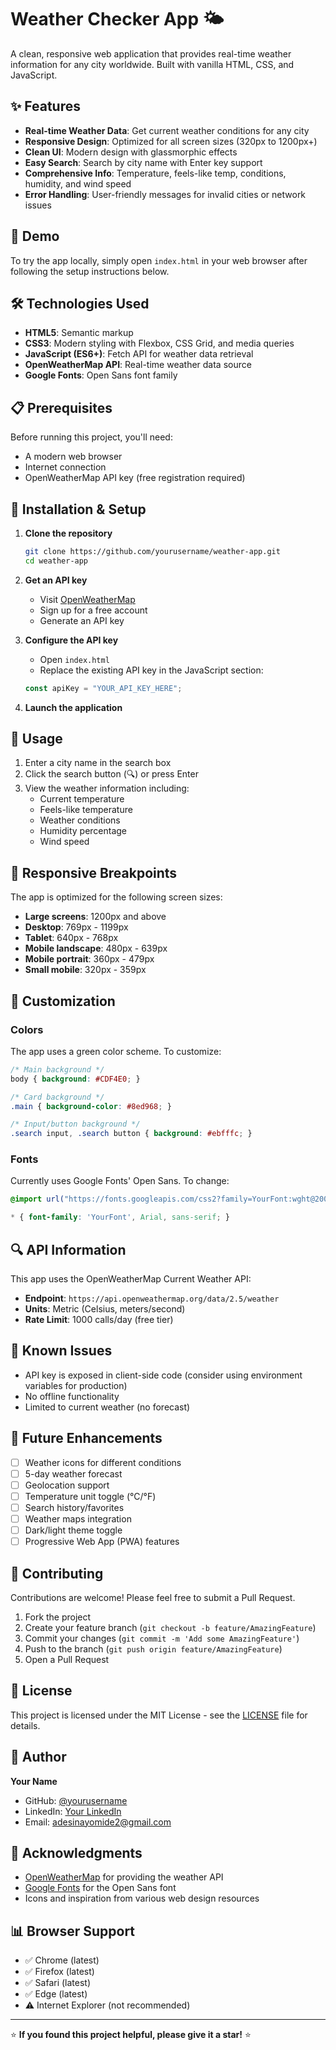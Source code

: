 # Weather Checker App 🌤️

A clean, responsive web application that provides real-time weather information for any city worldwide. Built with vanilla HTML, CSS, and JavaScript.

## ✨ Features

- **Real-time Weather Data**: Get current weather conditions for any city
- **Responsive Design**: Optimized for all screen sizes (320px to 1200px+)
- **Clean UI**: Modern design with glassmorphic effects
- **Easy Search**: Search by city name with Enter key support
- **Comprehensive Info**: Temperature, feels-like temp, conditions, humidity, and wind speed
- **Error Handling**: User-friendly messages for invalid cities or network issues

## 🚀 Demo

To try the app locally, simply open `index.html` in your web browser after following the setup instructions below.

## 🛠️ Technologies Used

- **HTML5**: Semantic markup
- **CSS3**: Modern styling with Flexbox, CSS Grid, and media queries
- **JavaScript (ES6+)**: Fetch API for weather data retrieval
- **OpenWeatherMap API**: Real-time weather data source
- **Google Fonts**: Open Sans font family

## 📋 Prerequisites

Before running this project, you'll need:

- A modern web browser
- Internet connection
- OpenWeatherMap API key (free registration required)

## 🔧 Installation & Setup

1. **Clone the repository**
   ```bash
   git clone https://github.com/yourusername/weather-app.git
   cd weather-app
   ```

2. **Get an API key**
   - Visit [OpenWeatherMap](https://openweathermap.org/api)
   - Sign up for a free account
   - Generate an API key

3. **Configure the API key**
   - Open `index.html`
   - Replace the existing API key in the JavaScript section:
   ```javascript
   const apiKey = "YOUR_API_KEY_HERE";
   ```

4. **Launch the application**

## 🎯 Usage

1. Enter a city name in the search box
2. Click the search button (🔍) or press Enter
3. View the weather information including:
   - Current temperature
   - Feels-like temperature
   - Weather conditions
   - Humidity percentage
   - Wind speed

## 📱 Responsive Breakpoints

The app is optimized for the following screen sizes:

- **Large screens**: 1200px and above
- **Desktop**: 769px - 1199px
- **Tablet**: 640px - 768px
- **Mobile landscape**: 480px - 639px
- **Mobile portrait**: 360px - 479px
- **Small mobile**: 320px - 359px

## 🎨 Customization

### Colors
The app uses a green color scheme. To customize:

```css
/* Main background */
body { background: #CDF4E0; }

/* Card background */
.main { background-color: #8ed968; }

/* Input/button background */
.search input, .search button { background: #ebfffc; }
```

### Fonts
Currently uses Google Fonts' Open Sans. To change:

```css
@import url("https://fonts.googleapis.com/css2?family=YourFont:wght@200;300;400;500;600;700&display=swap");

* { font-family: 'YourFont', Arial, sans-serif; }
```

## 🔍 API Information

This app uses the OpenWeatherMap Current Weather API:
- **Endpoint**: `https://api.openweathermap.org/data/2.5/weather`
- **Units**: Metric (Celsius, meters/second)
- **Rate Limit**: 1000 calls/day (free tier)

## 🚧 Known Issues

- API key is exposed in client-side code (consider using environment variables for production)
- No offline functionality
- Limited to current weather (no forecast)

## 🔮 Future Enhancements

- [ ] Weather icons for different conditions
- [ ] 5-day weather forecast
- [ ] Geolocation support
- [ ] Temperature unit toggle (°C/°F)
- [ ] Search history/favorites
- [ ] Weather maps integration
- [ ] Dark/light theme toggle
- [ ] Progressive Web App (PWA) features

## 🤝 Contributing

Contributions are welcome! Please feel free to submit a Pull Request.

1. Fork the project
2. Create your feature branch (`git checkout -b feature/AmazingFeature`)
3. Commit your changes (`git commit -m 'Add some AmazingFeature'`)
4. Push to the branch (`git push origin feature/AmazingFeature`)
5. Open a Pull Request

## 📄 License

This project is licensed under the MIT License - see the [LICENSE](LICENSE) file for details.

## 👤 Author

**Your Name**
- GitHub: [@yourusername](https://github.com/HarDexTech)
- LinkedIn: [Your LinkedIn](https://www.linkedin.com/in/HarDexTech/)
- Email: adesinayomide2@gmail.com

## 🙏 Acknowledgments

- [OpenWeatherMap](https://openweathermap.org/) for providing the weather API
- [Google Fonts](https://fonts.google.com/) for the Open Sans font
- Icons and inspiration from various web design resources

## 📊 Browser Support

- ✅ Chrome (latest)
- ✅ Firefox (latest)
- ✅ Safari (latest)
- ✅ Edge (latest)
- ⚠️ Internet Explorer (not recommended)

---

⭐ **If you found this project helpful, please give it a star!** ⭐
